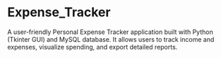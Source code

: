 # Expense_Tracker
A user-friendly Personal Expense Tracker application built with Python (Tkinter GUI) and MySQL database. It allows users to track income and expenses, visualize spending, and export detailed reports.
